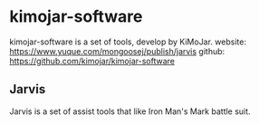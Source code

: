 # kimojar-software
kimojar-software is a set of tools, develop by KiMoJar.
website: https://www.yuque.com/mongoosej/publish/jarvis
github: https://github.com/kimojar/kimojar-software

## Jarvis
Jarvis is a set of assist tools that like Iron Man's Mark battle suit.
